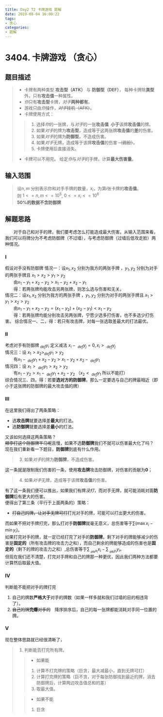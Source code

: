 ```yaml
---
title: Day2 T2 卡牌游戏 题解
date: 2019-08-04 16:00:22
tags:
- 贪心
categories:
- 题解
---
```


# 3404. 卡牌游戏 （贪心）  

## 题目描述   

> - 卡牌有两种类型 **攻击型（ATK）** 与 **防御型（DEF）**， 每种卡牌除**类型**外，只有**攻击值**一种属性。    
> - *你*只有**攻击型**卡牌，*对手***两种都有**。
> - 游戏只由*你*操作，~~*对手*挂机（AFK）~~。  
> - 卡牌使用方式：
>> 1. 选择*你*的一张牌，与*对手*的一张**攻击值**&ensp;**小于**该牌**攻击值**的牌。
>> 2. 如果*对手*的牌为**攻击型**，造成等于这两张牌**攻击值**的**差**的伤害。
>> 3. 如果*对手*的牌为**防御型**，不造成伤害。
>> 4. 如果*对手*无牌，造成等于该牌**攻击值**的伤害 ~~（踢脸）~~。
>> 5. 卡牌使用后直接消失。  
> - 卡牌可以不用完。
> 给定*你*与*对手*的手牌，计算**最大伤害量**。  

<!--more-->

## 输入范围  

> 设$n, m$ 分别表示你和对手手牌的数量，$x_{i}$，为第$i$张卡牌的**攻击值**。  
> 则 $1<=n,m<=10^{5}$, $0<=x_{i}<=10^{6}$  
> **50%的数据不含防御牌**  

## 解题思路

&emsp;&emsp;对于自己和对手的牌，我们要考虑怎么打能造成最大伤害。从输入范围来看，我们可以将牌分为不考虑防御牌（不过墙），与考虑防御牌（过墙后低攻走脸）两种情况。

### I   

假设对手没有防御牌
情况一：设$x_{1}, x_{2}$ 分别为我方的两张手牌 ，$y_{1}, y_{2}$ 分别为对手的两张手牌且 $x_{1} > x_{2} > y_{1} > y_{2}$  
&emsp;&emsp;由$x_{1} - y_{1} + x_{2} - y_{2} > x_{1} - y_{2} + x_{2} - y_{1}$   
&emsp;&emsp;得：若两张牌均能攻击另两张牌，则怎么选与伤害和无关。  
情况二：设$x_{1}, x_{2}$ 分别为我方的两张手牌 ，$y_{1}, y_{2}$ 分别为对手的两张手牌且 $x_{1} > y_{1} > x_{2} > y_{2}$  
&emsp;&emsp;由$x_{1} - y_{1} + x_{2} - y_{2} = (x_{1} - y_{2}) + (x_{2} - y_{1}) < x_{1} - y_{2}$   
&emsp;&emsp;得：若两张牌均能分别攻击另两张牌，宁愿少选多打伤害，也不多选少打伤害。 
综合情况一、二，得：若只有攻击牌，对每一张选取差最大的打法最优。  
### II   

考虑对手有防御牌 $_{def}y_{i}$ 定义减法 $x_{i} -\  _{def}y_{j} = 0, x_{i} >\  _{def}y_{j}$  
情况三：设 $x_{1} > x_{2} > _{def}y_{1} > y_{2}$  
&emsp;&emsp;有$x_{1} -\ _{def}y_{1} + x_{2} - y_{2} > x_{1} - y_{2} + x_{2} -\  _{def}y_{1}$    
情况四：设 $x_{1} >\  _{def}y_{1} > x_{2} > y_{2}$  
&emsp;&emsp;有$x_{1} - y_{2} > x_{1} -\  _{def}y_{1} + x_{2} - y_{2}$ （$x_{2} <\  _{def}y_{1}$ 所以不能打）  
综合情况三、四，得：若要**选对方的防御牌**，那么一定要选与自己的牌最相近（即小于这张牌的防御牌的最大攻击值的牌）  

### III   

在这里我们得出了两条策略：  
- 选**攻击牌**就要选择差**最大**的打法。  
- 选**防御牌**就要选择差**最小**的打法。  

又该如何选择这两条策略？  
~~辣李打这个防御牌干马呢~~且慢，如果不选**防御牌**我们不就可以伤害最大化了吗？  
现在我们重新看一下题目，**防御牌**到底有什么作用。  
> 3. 如果*对手*的牌为**防御牌**，不造成伤害。

这一条就是限制我们伤害的一条，使用**攻击牌**攻击防御牌，对伤害的贡献为**0**；  

> 4. 如果*对手*无牌，造成等于该牌**攻击值**的伤害。

有了这一条我们便可以推出，如果我们有牌*没打*，而对手无牌，就可能消耗对面**防御牌**后有更大的伤害。    
便得出了第三条（平行于上面两条的）策略：

- ~~打自己的牌，让对手无牌可打~~打光对手的牌，可能可以打出更大的伤害。

而如果不把对手牌打完，那么打对手**防御牌**就毫无意义，总伤害等于$\sum (\max{x_{i}} - \min{y_{i}})$。  
如果打完对手的牌，就一定已经打完了对手的**防御牌**，剩下对手的牌能够减少的伤害是**固定的**（所有攻击牌的攻击力之和），而自己剩余的牌能够造成的伤害也是**固定的**（剩下的牌的攻击力之和）,总伤害等于$\sum_{\ _{atk}x_{i}} x_{i} - \sum_{\ _{atk}y_{i}} y_{i}$。  
但现在我们还不清楚，打完对手牌和自己的牌那一种更优，因此我们两种方法都要计算然后取最大值。

### IV

判断能不能把对手的牌打完  
1. 自己的牌数**严格大于**对手的牌数（如果一样多就和我们过墙的目的相违背了）。
2. ~~自己的牌**完爆**对手的~~&emsp;降序排序后，自己的每一张牌都能消耗对手同一位置的牌。

### V

现在整体思路就已经很清晰了，
> 1. 判断能否打完所有牌。
>> - 如果能
>> 1. 计算不打完牌的策略（巨贪，最大减最小，直到无牌可打）
>> 2. 计算打完牌的策略（巨不贪，对于每张防御找到最近的牌，消去防御牌后，计算两边攻击值总和的差）
>> 3. 取最大值。
>
>> - 如果不能
>> 1. 巨贪